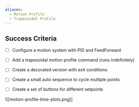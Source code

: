 ```yaml
---
aliases:
  - Motion Profile
  - Trapezoidal Profile
---
```

## Success Criteria
- [ ] Configure a motion system with PID and FeedForward
- [ ] Add a trapezoidal motion profile command (runs indefinitely)
- [ ] Create a decorated version with exit conditions
- [ ] Create a small auto sequence to cycle multiple points
- [ ] Create a set of buttons for different setpoints



![[motion-profile-time-plots.png]]